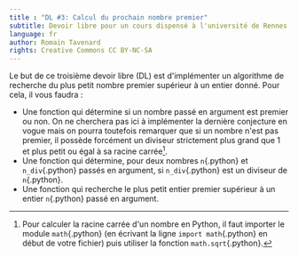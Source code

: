 ```yaml
---
title : "DL #3: Calcul du prochain nombre premier"
subtitle: Devoir libre pour un cours dispensé à l'université de Rennes 2
language: fr
author: Romain Tavenard
rights: Creative Commons CC BY-NC-SA
---
```


Le but de ce troisième devoir libre (DL) est d'implémenter un algorithme de recherche du plus petit nombre premier supérieur à un entier donné.
Pour cela, il vous faudra :

* Une fonction qui détermine si un nombre passé en argument est premier ou non. On ne cherchera pas ici à implémenter la dernière conjecture en vogue mais on pourra toutefois remarquer que si un nombre n'est pas premier, il possède forcément un diviseur strictement plus grand que 1 et plus petit ou égal à sa racine carrée[^1].
* Une fonction qui détermine, pour deux nombres `n`{.python} et `n_div`{.python} passés en argument, si `n_div`{.python} est un diviseur de `n`{.python}.
* Une fonction qui recherche le plus petit entier premier supérieur à un entier `n`{.python} passé en argument.



[^1]: Pour calculer la racine carrée d'un nombre en Python, il faut importer le module `math`{.python} (en écrivant la ligne `import math`{.python} en début de votre fichier) puis utiliser la fonction `math.sqrt`{.python}.
